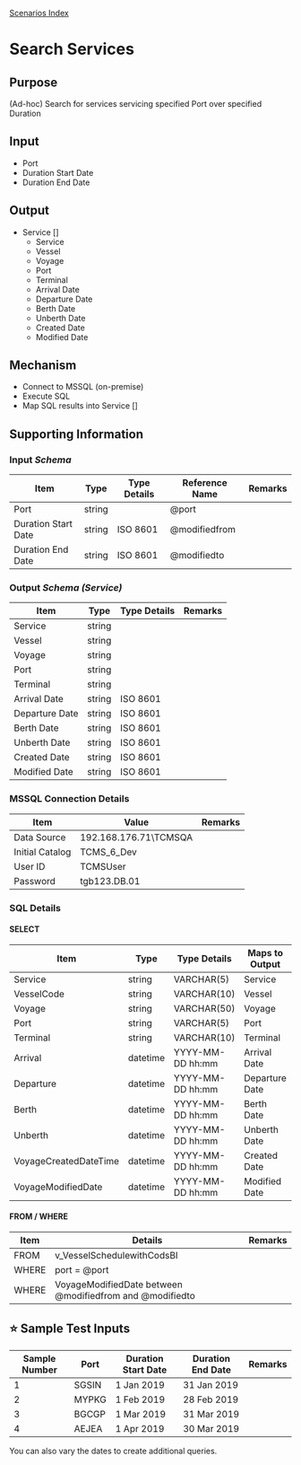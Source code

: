 [Scenarios Index](iPaaS-PoC-Scenarios)

# Search Services

## Purpose
(Ad-hoc) Search for services servicing specified Port over specified Duration

## Input
* Port
* Duration Start Date
* Duration End Date

## Output
* Service []
  - Service
  - Vessel
  - Voyage
  - Port
  - Terminal
  - Arrival Date
  - Departure Date
  - Berth Date
  - Unberth Date
  - Created Date
  - Modified Date

## Mechanism
* Connect to MSSQL (on-premise)
* Execute SQL
* Map SQL results into Service []

## Supporting Information

### Input _Schema_

| Item | Type | Type Details | Reference Name | Remarks |
| --- | --- | --- | --- | --- |
| Port | string | | @port | |
| Duration Start Date | string | ISO 8601 | @modifiedfrom | |
| Duration End Date | string | ISO 8601 | @modifiedto | |

### Output _Schema (Service)_

| Item | Type | Type Details | Remarks |
| --- | --- | --- | --- |
| Service | string | | |
| Vessel | string | | |
| Voyage | string | | |
| Port | string | | |
| Terminal | string | | |
| Arrival Date | string | ISO 8601 | |
| Departure Date | string | ISO 8601 | |
| Berth Date | string | ISO 8601 | |
| Unberth Date | string | ISO 8601 | |
| Created Date | string | ISO 8601 | |
| Modified Date | string | ISO 8601 | |


### MSSQL Connection Details

| Item | Value | Remarks |
| --- | --- | --- |
| Data Source | 192.168.176.71\TCMSQA | |
| Initial Catalog | TCMS_6_Dev |   |
| User ID  | TCMSUser  |   |
| Password   | tgb123.DB.01  |   |


### SQL Details

#### SELECT

| Item | Type | Type Details |  Maps to Output | Remarks |
| --- | --- | --- | --- | --- |
| Service | string | VARCHAR(5) | Service | |
| VesselCode | string | VARCHAR(10) | Vessel | |
| Voyage | string | VARCHAR(50) | Voyage | |
| Port | string | VARCHAR(5) | Port | |
| Terminal | string | VARCHAR(10) | Terminal | |
| Arrival | datetime | YYYY-MM-DD hh:mm | Arrival Date | |
| Departure | datetime | YYYY-MM-DD hh:mm | Departure Date | |
| Berth | datetime | YYYY-MM-DD hh:mm | Berth Date | |
| Unberth | datetime | YYYY-MM-DD hh:mm | Unberth Date | |
| VoyageCreatedDateTime | datetime | YYYY-MM-DD hh:mm | Created Date | |
| VoyageModifiedDate | datetime | YYYY-MM-DD hh:mm | Modified Date | |

#### FROM / WHERE

| Item | Details | Remarks |
| --- | --- | --- |
| FROM | v_VesselSchedulewithCodsBI | |
| WHERE | port = @port | |
| WHERE | VoyageModifiedDate between @modifiedfrom and @modifiedto | |


## ⭐ Sample Test Inputs

| Sample Number | Port | Duration Start Date | Duration End Date | Remarks |
| --- | --- | --- | --- | --- |
| 1 | SGSIN | 1 Jan 2019 | 31 Jan 2019 |  |
| 2 | MYPKG | 1 Feb 2019 | 28 Feb 2019 |  |
| 3 | BGCGP | 1 Mar 2019 | 31 Mar 2019 |  |
| 4 | AEJEA | 1 Apr 2019 | 30 Mar 2019 |  |

You can also vary the dates to create additional queries.
